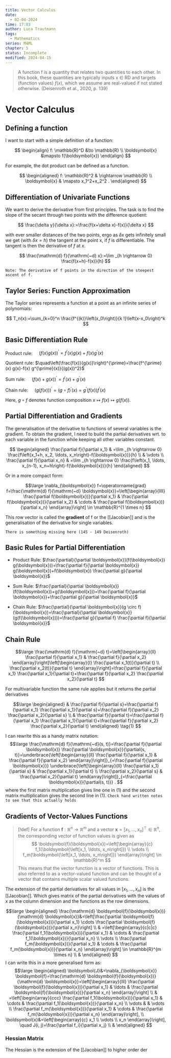 ```yaml
---
title: Vector Calculus
date:
  - 02-04-2024
time: 17:03
author: Luca Trautmann
tags:
  - Mathematics
series: M4ML
chapter: 5
status: Incomplete
modified: 2024-04-15
---
```

> A function f is a quantity that relates two quantities to each other. In this book, these quantities are typically inputs x ∈ RD and targets (function values) $f(x)$, which we assume are real-valued if not stated otherwise. (Deisenroth et al., 2020, p. 139)

# Vector Calculus
## Defining a function
I want to start with a simple definition of a function: 

$$
\begin{align}
f: \mathbb{R}^D &\to \mathbb{R} \\
\boldsymbol{x} &\mapsto f(\boldsymbol{x})
\end{align}
$$

For example, the dot product can be defined as a function. 

$$
\begin{aligned}
f: \mathbb{R}^2 & \rightarrow \mathbb{R} \\
\boldsymbol{x} & \mapsto x_1^2+x_2^2 .
\end{aligned}
$$

## Differentiation of Univariate Functions
We want to derive the derivative from first principles. The task is to find the slope of the secant through two points with the difference quotient: 

$$
\frac{\delta y}{\delta x}:=\frac{f(x+\delta x)-f(x)}{\delta x}
$$

with ever smaller distances of the two points, ergo as $\delta x$ gets infinitely small we get (with $\delta x= h$) the tangent at the point x, if $f$ is differentiable. The tangent is then the derivative of $f$ at $x$.

$$
\frac{\mathrm{d} f}{\mathrm{~d} x}:=\lim _{h \rightarrow 0} \frac{f(x+h)-f(x)}{h}
$$

`Note: The derivative of f points in the direction of the steepest ascent of f.`



## Taylor Series: Function Approximation
The Taylor series represents a function at a point as an infinite series of polynomials:

$$
T_n(x):=\sum_{k=0}^n \frac{f^{(k)}\left(x_0\right)}{k !}\left(x-x_0\right)^k
$$


## Basic Differentiation Rule

Product rule: $\quad(f(x) g(x))^{\prime}=f^{\prime}(x) g(x)+f(x) g^{\prime}(x)$

Quotient rule: $\quad\left(\frac{f(x)}{g(x)}\right)^{\prime}=\frac{f^{\prime}(x) g(x)-f(x) g^{\prime}(x)}{(g(x))^2}$

Sum rule: $\quad(f(x)+g(x))^{\prime}=f^{\prime}(x)+g^{\prime}(x)$

Chain rule: $\quad(g(f(x)))^{\prime}=(g \circ f)^{\prime}(x)=g^{\prime}(f(x)) f^{\prime}(x)$

Here, $g \circ f$ denotes function composition $x \mapsto f(x) \mapsto g(f(x))$.


## Partial Differentiation and Gradients
The generalisation of the derivative to functions of several variables is the gradient. To obtain the gradient, I need to build the partial derivatives wrt. to each variable in the function while keeping all other variables constant.

$$
\begin{aligned}
\frac{\partial f}{\partial x_1} & =\lim _{h \rightarrow 0} \frac{f\left(x_1+h, x_2, \ldots, x_n\right)-f(\boldsymbol{x})}{h} \\
& \vdots \\
\frac{\partial f}{\partial x_n} & =\lim _{h \rightarrow 0} \frac{f\left(x_1, \ldots, x_{n-1}, x_n+h\right)-f(\boldsymbol{x})}{h}
\end{aligned}
$$

Or in a more compact form:

$$\large
\nabla_{\boldsymbol{x}} f=\operatorname{grad} f=\frac{\mathrm{d} f}{\mathrm{~d} \boldsymbol{x}}=\left[\begin{array}{llll}
\frac{\partial f(\boldsymbol{x})}{\partial x_1} & \frac{\partial f(\boldsymbol{x})}{\partial x_2} & \cdots & \frac{\partial f(\boldsymbol{x})}{\partial x_n}
\end{array}\right] \in \mathbb{R}^{1 \times n}
$$

This row vector is called the **gradient** of f or the [[Jacobian]] and is the generalisation of the derivative for single variables.  

`There is something missing here (145 - 149 Deisenroth)`

## Basic Rules for Partial Differentiation

- Product Rule: $\frac{\partial}{\partial \boldsymbol{x}}(f(\boldsymbol{x}) g(\boldsymbol{x}))=\frac{\partial f}{\partial \boldsymbol{x}} g(\boldsymbol{x})+f(\boldsymbol{x}) \frac{\partial g}{\partial \boldsymbol{x}}$

- Sum Rule: $\frac{\partial}{\partial \boldsymbol{x}}(f(\boldsymbol{x})+g(\boldsymbol{x}))=\frac{\partial f}{\partial \boldsymbol{x}}+\frac{\partial g}{\partial \boldsymbol{x}}$

- Chain Rule: $\frac{\partial}{\partial \boldsymbol{x}}(g \circ f)(\boldsymbol{x})=\frac{\partial}{\partial \boldsymbol{x}}(g(f(\boldsymbol{x})))=\frac{\partial g}{\partial f} \frac{\partial f}{\partial \boldsymbol{x}}$


## Chain Rule




$$\large
\frac{\mathrm{d} f}{\mathrm{~d} t}=\left[\begin{array}{ll}
\frac{\partial f}{\partial x_1} & \frac{\partial f}{\partial x_2}
\end{array}\right]\left[\begin{array}{l}
\frac{\partial x_1(t)}{\partial t} \\
\frac{\partial x_2(t)}{\partial t}
\end{array}\right]=\frac{\partial f}{\partial x_1} \frac{\partial x_1}{\partial t}+\frac{\partial f}{\partial x_2} \frac{\partial x_2}{\partial t}
$$

For multivariable function the same rule applies but it returns the partial derivatives

$$\large
\begin{aligned}
& \frac{\partial f}{\partial s}=\frac{\partial f}{\partial x_1} \frac{\partial x_1}{\partial s}+\frac{\partial f}{\partial x_2} \frac{\partial x_2}{\partial s} \\
& \frac{\partial f}{\partial t}=\frac{\partial f}{\partial x_1} \frac{\partial x_1}{\partial t}+\frac{\partial f}{\partial x_2} \frac{\partial x_2}{\partial t}
\end{aligned} \tag{1}
$$

I can rewrite this as a handy matrix notation:
$$\large
\frac{\mathrm{d} f}{\mathrm{~d}(s, t)}=\frac{\partial f}{\partial \boldsymbol{x}} \frac{\partial \boldsymbol{x}}{\partial(s, t)}=\underbrace{\left[\begin{array}{ll}
\frac{\partial f}{\partial x_1} & \frac{\partial f}{\partial x_2}
\end{array}\right]}_{=\frac{\partial f}{\partial \boldsymbol{x}}} \underbrace{\left[\begin{array}{ll}
\frac{\partial x_1}{\partial s} & \frac{\partial x_1}{\partial t} \\
\frac{\partial x_2}{\partial s} & \frac{\partial x_2}{\partial t}
\end{array}\right]}_{=\frac{\partial \boldsymbol{x}}{\partial(s, t)}} .
$$
where the first matrix multiplication gives line one in (1) and the second matrix multiplication gives the second line in (1). 
`Check hand written notes to see that this actually holds`

## Gradients of Vector-Values Functions

> [!def] 
> For a function $\boldsymbol{f}: \mathbb{R}^n \rightarrow \mathbb{R}^m$ and a vector $\boldsymbol{x}=\left[x_1, \ldots, x_n\right]^{\top} \in \mathbb{R}^n$, the corresponding vector of function values is given as
> $$
> \boldsymbol{f}(\boldsymbol{x})=\left[\begin{array}{c}
> f_1(\boldsymbol{\left[x_1, \ldots, x_n\right]}) \\
> \vdots \\
> f_m(\boldsymbol{\left[x_1, \ldots, x_n\right]})
> \end{array}\right] \in \mathbb{R}^m
> $$
> This means that the vector function is a vector of functions. This is also referred to as a vector-valued function and can be thought of a vector that contains multiple scalar valued functions. 


The extension of the partial derivatives for all values in $\left[x_1, \ldots, x_n\right]$ is the [[Jacobian]]. Which gives matrix of the partial derivatives with the values of x as the column dimension and the functions as the row dimensions.

$$\large
\begin{aligned}
\frac{\mathrm{d} \boldsymbol{f}(\boldsymbol{x})}{\mathrm{d} \boldsymbol{x}}&=\left[\frac{\partial \boldsymbol{f}(\boldsymbol{x})}{\partial x_1} \cdots \frac{\partial \boldsymbol{f}(\boldsymbol{x})}{\partial x_n}\right] \\
& =\left[\begin{array}{c|c|c}
\frac{\partial f_1(\boldsymbol{x})}{\partial x_1} & \cdots & \frac{\partial f_1(\boldsymbol{x})}{\partial x_n} \\
\vdots \\
\frac{\partial f_m(\boldsymbol{x})}{\partial x_1} & \cdots & \frac{\partial f_m(\boldsymbol{x})}{\partial x_n}
\end{array}\right] \in \mathbb{R}^{m \times n} \\
&
\end{aligned}
$$
I can write this in a more generalised form as:
$$\large 
\begin{aligned}
\boldsymbol{J}&=\nabla_{\boldsymbol{x}} \boldsymbol{f}=\frac{\mathrm{d} \boldsymbol{f}(\boldsymbol{x})}{\mathrm{d} \boldsymbol{x}}=\left[\begin{array}{lll}
\frac{\partial \boldsymbol{f}(\boldsymbol{x})}{\partial x_1} & \ldots & \frac{\partial \boldsymbol{f}(\boldsymbol{x})}{\partial x_n}
\end{array}\right] \\
& =\left[\begin{array}{ccc}
\frac{\partial f_1(\boldsymbol{x})}{\partial x_1} & \cdots & \frac{\partial f_1(\boldsymbol{x})}{\partial x_n} \\
\vdots & & \vdots \\
\frac{\partial f_m(\boldsymbol{x})}{\partial x_1} & \cdots & \frac{\partial f_m(\boldsymbol{x})}{\partial x_n}
\end{array}\right], \\
\boldsymbol{x}&=\left[\begin{array}{c}
x_1 \\
\vdots \\
x_n
\end{array}\right], \quad J(i, j)=\frac{\partial f_i}{\partial x_j} \\
&
\end{aligned}
$$

### Hessian Matrix
The Hessian is the extension of the [[Jacobian]] to higher order der